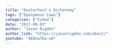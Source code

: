 ```yaml
---
title: "Ousterhout's Dichotomy"
tags: ["Eponymous Laws"]
categories: ["Video"]
date: "2017-09-03"
author: "Jason Rigden"
author_link: "https://jasonrigden.com/about/"
youtube: "4EQsw7ba-wA"
---
```

